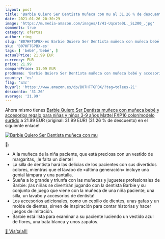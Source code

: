 ```yaml
---
layout: post
title: 'Barbie Quiero Ser Dentista muñeca con mu al 31.26 % de descuento'
date: 2021-01-26 20:30:29
image: 'https://m.media-amazon.com/images/I/41-Uqcote0L._SL200_.jpg'
comments: true
category: ofertas
author: ring
slug: 'B07HFTGPBX-es Barbie Quiero Ser Dentista muñeca con muñeca bebé y...'
sku: 'B07HFTGPBX-es'
tags: [ 'bebé','bebé', ]
actualPrice: 21.99 EUR
currency: EUR
price: 21.99
comparePrice: 31.99 EUR
prodname: 'Barbie Quiero Ser Dentista muñeca con muñeca bebé y accesorios  regalo para niñas y niños 3-9 años  Mattel FXP16    color/modelo surtido'
country: 'es'
flag: '🇪🇸'
buyurl: 'https://www.amazon.es/dp/B07HFTGPBX/?tag=tolees-21'
descuento: '31.26'
average: '21.99'
---
```


Ahora mismo tienes [Barbie Quiero Ser Dentista muñeca con muñeca bebé y accesorios  regalo para niñas y niños 3-9 años  Mattel FXP16    color/modelo surtido](https://www.amazon.es/dp/B07HFTGPBX/?tag=tolees-21) a 21.99 EUR (original: 31.99 EUR) (31.26 %  de descuento) en el siguiente enlace!

[![Barbie Quiero Ser Dentista muñeca con mu](https://m.media-amazon.com/images/I/41-Uqcote0L._SL200_.jpg)](https://www.amazon.es/dp/B07HFTGPBX/?tag=tolees-21)

🔎:

- A la muñeca de la niña paciente, que está preciosa con un vestido de margaritas, ¡le falta un diente! ​
- La silla de dentista hará las delicias de los pacientes con sus divertidos colores, mientras que el lavabo de «última generación» incluye una genial lámpara y una pantalla. ​
- Sueña a lo grande y triunfa con las muñecas y juguetes profesionales de Barbie: ¡las niñas se divertirán jugando con la dentista Barbie y su conjunto de juego que viene con la muñeca de una niña paciente, una silla, un lavabo y accesorios de dentista! ​
- Los accesorios adicionales, como un cepillo de dientes, unas gafas y un molde de dientes, sirven de inspiración para contar historias y hacer juegos de imitación. ​
- Barbie está lista para examinar a su paciente luciendo un vestido azul de flores, una bata blanca y unos zapatos. ​

[🛒 Visítala!!!](https://www.amazon.es/dp/B07HFTGPBX/?tag=tolees-21)
